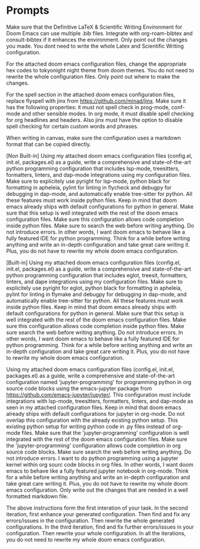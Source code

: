 # Prompts

Make sure that the Definitive LaTeX & Scientific Writing Environment for Doom Emacs can use multiple .bib files. Integrate with org-roam-bibtex and consult-bibtex if it enhances the environment. Only point out the changes you made. You dont need to write the whole Latex and Scientific Writing configuration. 

For the attached doom emacs configuration files, change the appropriate hex codes to tokyonight night theme from doom themes. You do not need to rewrite the whole configuration files. Only point out where to make the changes.

For the spell section in the attached doom emacs configuration files, replace flyspell with jinx from https://github.com/minad/jinx. Make sure it has the following properties: it must not spell check in prog-mode, conf-mode and other sensible modes. In org mode, it must disable spell checking for org headlines and headers. Also jinx must have the option to disable spell checking for certain custom words and phrases.

When writing in canvas, make sure the configuration uses a markdown format that can be copied directly.

[Non Built-in]
Using my attached doom emacs configuration files (config.el, init.el, packages.el) as a guide, write a comprehensive and state-of-the-art python programming configuration that includes lsp-mode, treesitters, formatters, linters, and dap-mode integrations using my configuration files. Make sure to explicitely use pyright for lsp-mode, python black for formatting in apheleia, pylint for linting in flycheck and debugpy for debugging in dap-mode, and automatically enable tree-sitter for python. All these features must work inside python files. Keep in mind that doom emacs already ships with default configurations for python in general. Make sure that this setup is well integrated with the rest of the doom emacs configuration files. Make sure this configuration allows code completion inside python files. Make sure to search the web before writing anything. Do not introduce errors. In other words, I want doom emacs to behave like a fully featured IDE for python programming. Think for a while before writing anything and write an in-depth configuration and take great care writing it. Plus, you do not have to rewrite my whole doom emacs configuration.

[Built-in]
Using my attached doom emacs configuration files (config.el, init.el, packages.el) as a guide, write a comprehensive and state-of-the-art python programming configuration that includes eglot, treesit, formatters, linters, and dape integrations using my configuration files. Make sure to explicitely use pyright for eglot, python black for formatting in apheleia, pylint for linting in flymake and debugpy for debugging in dap-mode, and automatically enable tree-sitter for python. All these features must work inside python files. Keep in mind that doom emacs already ships with default configurations for python in general. Make sure that this setup is well integrated with the rest of the doom emacs configuration files. Make sure this configuration allows code completion inside python files. Make sure search the web before writing anything. Do not introduce errors. In other words, I want doom emacs to behave like a fully featured IDE for python programming. Think for a while before writing anything and write an in-depth configuration and take great care writing it. Plus, you do not have to rewrite my whole doom emacs configuration.

Using my attached doom emacs configuration files (config.el, init.el, packages.el) as a guide, write a comprehensive and state-of-the-art configuration named 'jupyter-programming' for programming python in org source code blocks using the emacs-jupyter package from https://github.com/emacs-jupyter/jupyter/. This  configuration must include integrations with lsp-mode, treesitters, formatters, linters, and dap-mode as seen in my attached configuration files. Keep in mind that doom emacs already ships with default configurations for jupyter in org-mode. Do not overlap this configuration with the already existing python setup. This existing python setup for writing python code in .py files instead of org-mode files. Make sure that the 'jupyter-programming' configuration is well integrated with the rest of the doom emacs configuration files. Make sure the 'jupyter-programming' configuration allows code completion in org source code blocks. Make sure search the web before writing anything. Do not introduce errors. I want to do python programming using a jupyter kernel within org sourc code blocks in org files. In other words, I want doom emacs to behave like a fully featured jupyter notebook in org-mode. Think for a while before writing anything and write an in-depth configuration and take great care writing it. Plus, you do not have to rewrite my whole doom emacs configuration. Only write out the changes that are needed in a well formatted markdown file.


The above instructions form the first interation of your task. In the second iteration, first enhance your generated configuration. Then find and fix any errors/issues in the configuration. Then rewrite the whole generated configurations. In the third iteration, find and fix further errors/issues in your configuration. Then rewrite your whole configuration. In all the iterations, you do not need to rewrite my whole doom emacs configuration.
